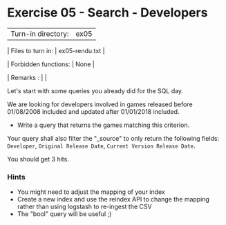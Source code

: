 # Exercise 05 - Search - Developers

|                         |                    |
| -----------------------:| ------------------ |
|   Turn-in directory:    |  ex05              |

|   Files to turn in:     |  ex05-rendu.txt    |

|   Forbidden functions:  |  None              |

|   Remarks :             |                    |

Let's start with some queries you already did for the SQL day.

We are looking for developers involved in games released before 01/08/2008 included and updated after 01/01/2018 included.

- Write a query that returns the games matching this criterion.

Your query shall also filter the "_source" to only return the following fields: `Developer`, `Original Release Date`, `Current Version Release Date`.

You should get 3 hits.


### Hints

- You might need to adjust the mapping of your index
- Create a new index and use the reindex API to change the mapping rather than using logstash to re-ingest the CSV
- The "bool" query will be useful ;)  
